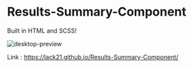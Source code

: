 # Results-Summary-Component

Built in HTML and SCSS!

![desktop-preview](https://user-images.githubusercontent.com/100687592/225102815-85a4de62-d465-45ce-8d92-4c225a15c6e0.jpg)

Link : https://lack21.github.io/Results-Summary-Component/
